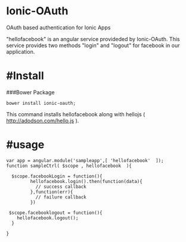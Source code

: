 Ionic-OAuth
===========

OAuth based authentication for Ionic Apps

"hellofacebook" is an angular service provideded by Ionic-OAuth. This service provides two methods "login" and "logout" for facebook in our application.


#Install
==========

###Bower Package

```
bower install ionic-oauth;
```
This command installs hellofacebook along with hellojs ( http://adodson.com/hello.js ).


#usage
======
```
var app = angular.module('sampleapp',[ 'hellofacebook'  ]);
function sampleCtrl( $scope , hellofacebook  ){

  $scope.facebookLogin = function(){
         hellofacebook.login().then(function(data){
           // success callback
         },function(err){
           // failure callback
         })

 $scope.facebooklogout = function(){
    hellofacebook.logout();
  }

}
```
